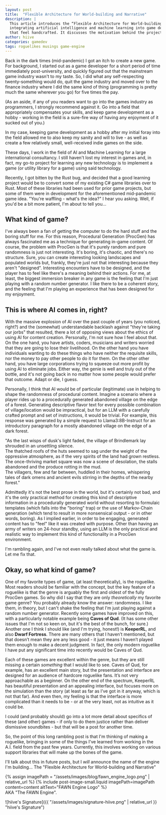```yaml
---
layout: post
title:  "Flexible Architecture for World-building and Narrative"
description: |
  This article introduces the “Flexible Architecture for World-building and Narrative” engine, a project aimed at 
  integrating artificial intelligence and machine learning into game design to create procedurally generated experiences 
  that feel handcrafted. It discusses the motivation behind the project and its intended goals. 
author: hiive
categories: gamedev
tags: roguelikes musings game-engine
---
```


Back in the dark times (mid-pandemic) I got an itch to create a new game. For background, I started out as a game 
developer for a short period of time immediately post-university, and quickly figured out that the mainstream game 
industry wasn't to my taste.
So, I did what any self-respecting twenty-something would do, quit the game industry and moved over to the finance 
industry where I did the same kind of thing (programming is pretty much the same wherever you go) for five times the 
pay.

(As an aside, if any of you readers want to go into the games industry as programmers, I strongly recommend against it. 
Go into a field that appropriately compensates your skills, and keep game development as a hobby - working in the field 
is a sure-fire way of having any enjoyment of it sucked out of you.)

In my case, keeping game development as a hobby after my initial foray into the field allowed me to also keep my sanity 
and will to live - as well as create a few relatively small, well-received indie games on the side.

These days, I work in the field of AI and Machine Learning for a large international consultancy. I still haven't lost 
my interest in games and, in fact, my go-to project for learning any new technology is to implement a game (or utility 
library for a game) using said technology.

Recently, I got bitten by the Rust bug, and decided that a good learning project would be to convert some of my 
existing C# game libraries over to Rust. Most of these libraries had been used for prior game projects, but some of 
them were in development for the aforementioned mid-pandemic game idea. "You're waffling - what's the idea?" I hear you 
asking. Well, if you'd be a bit more patient, I'm about to tell you...

## What kind of game?
I've always been a fan of getting the computer to do the hard stuff and the boring stuff for me. For this reason, 
Procedural Generation (ProcGen) has always fascinated me as a technique for generating in-game content.
Of course, the problem with ProcGen is that it's purely random and pure randomness is just not interesting. It's boring, 
it's chaotic, and there's no structure.
Sure, you can create interesting looking landscapes and populated worlds but, frankly, they're just not that interesting 
because they aren't "designed". Interesting encounters have to be designed, and the player has to feel like there's a 
meaning behind their actions.
For me, at least, the biggest immersion breaker in any game is the feeling that I'm just playing with a random number 
generator. I like there to be a coherent story, and the feeling that I'm playing an experience that has been designed 
for my enjoyment.

## This is where AI comes in, right?
With the massive explosion of AI over the past couple of years (you noticed, right?) and the (somewhat) understandable 
backlash against "they're taking our jorbs" that resulted, there a lot of opposing views about the ethics of using 
AI for content creation. Personally, I'm not sure how I feel about that. On the one 
hand, you have artists, coders, musicians and writers worried that they are going to lose their livelihood. 
On the other hand you have individuals wanting to do these things who have neither the requisite skills, nor the money 
to pay other people to do it for them. On the other other hand, you have large corporations trying to squeeze out more 
profit by using AI to eliminate jobs. Either way, the genie is well and truly out of the bottle, 
and it's not going back in no matter how some people would prefer that outcome. Adapt or die, I guess.

Personally, I think that AI would be of particular (legitimate) use in helping to shape the randomness of procedural 
content. Imagine a scenario where a player rides up to a procedurally generated abandoned village on the edge of a 
forest. Generating descriptive flavor text for every possible combination of village/location would be impractical, 
but for an LLM with a carefully crafted prompt and set of instructions, it would be trivial.
For example, this response was generated by a simple request to Llama3:8B-Instruct for an introductory paragraph for a 
mostly abandoned village on the edge of a dark forest.

<div class="quote-block">
"As the last wisps of dusk's light faded, the village of Brindlemark lay shrouded in an unsettling silence.<br/>
    The thatched roofs of the huts seemed to sag under the weight of the oppressive atmosphere, as if the very spirits of
    the land had grown restless.<br/> 
The once-thriving market square was now a scene of desolation, the stalls abandoned and
    the produce rotting in the mud.<br/>
The villagers, few and far between, huddled in their homes, whispering tales of dark
    omens and ancient evils stirring in the depths of the nearby forest."
</div>

Admittedly it's not the best prose in the world, but it's certainly not bad, and it's the only practical method for 
creating this kind of descriptive information in a procedurally generated world without resorting to formulaic templates 
(which falls into the "boring" trap) or the use of Markov-Chain generation (which tend to result in more nonsensical 
output - or in other words, boring). 
As I implied earlier, in order to be engaging, generated content has to "feel" like it was created with purpose. 
Other than having an army of writers on 24-hour standby, using an LLM is the only practical and realistic way to 
implement this kind of functionality in a ProcGen environment.

I'm rambling again, and I've not even really talked about what the game is. Let me fix that.

## Okay, so what kind of game?
One of my favorite types of game, (at least theoretically), is the roguelike. Most readers should be familiar with the 
concept, but the key feature of a roguelike is that the genre is arguably the first and oldest of the fully ProcGen games.
So why did I say that they are only *theoretically* my favorite game genre? You probably already know the answer: 
randomness. I like them, in theory, but I can't shake the feeling that I'm just playing against a random number 
generator. Recently some games have improved on this, with a particularly notable example being **Caves of Qud**. 
(It has some other issues that I'm not so keen on, but it's the best of the bunch, for sure.) Another one I think I 
should like (and I'm trying, honest!) is **KeeperRL**, and also **Dwarf Fortress**. 
There are many others that I haven’t mentioned, but that doesn’t mean they are any less good - it just means I haven’t 
played them enough to make a decent judgment. In fact, the only modern roguelike I have put any significant time into 
recently would be Caves of Qud.

Each of these games are excellent within the genre, but they are still missing a certain *something* that I would like 
to see. Caves of Qud, for example, has an excellent main story, but the presentation and interface are designed for an 
audience of hardcore roguelike fans. It’s not very approachable as a beginner. On the other end of the spectrum, 
KeeperRL has beautiful presentation and an appealing interface, but focuses more on the simulation than the story 
(at least as far as I’ve got in it anyway, which is not that far). And even then, my feeling is that the interface 
is more complicated than it needs to be - or at the very least, not as intuitive as it could be.

I could (and probably should) go into a lot more detail about specifics of these (and other) games - if only to do them 
justice rather than deliver dismissive soundbites - but that will be a post for another time.

So, the point of this long rambling post is that I'm thinking of making a roguelike, bringing in some of the things 
I've learned from working in the A.I. field from the past few years. Currently, this involves working on various 
support libraries that will make up the bones of the game.

I'll talk about this in future posts, but I *will* announce the name of the engine I'm building... 
The <span class="hiive-highlight">&quot;Flexible Architecture for World-building and Narrative&quot;</span>

<div>
{% assign imagePath = "/assets/images/blog/fawn_engine_logo.png" | relative_url %}
{% include post-image-small.liquid imagePath=imagePath content=content altText="FAWN Engine Logo" %}
</div>
AKA <span class="hiive-highlight">"The FAWN Engine"</span>.

![hiive's Signature]({{ "/assets/images/signature-hiive.png" | relative_url }} "hiive's Signature")


